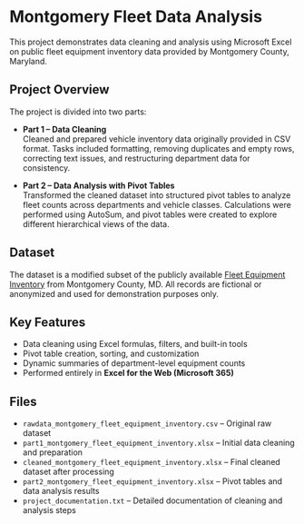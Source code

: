# Montgomery Fleet Data Analysis

This project demonstrates data cleaning and analysis using Microsoft Excel on public fleet equipment inventory data provided by Montgomery County, Maryland.

## Project Overview

The project is divided into two parts:

- **Part 1 – Data Cleaning**  
  Cleaned and prepared vehicle inventory data originally provided in CSV format. Tasks included formatting, removing duplicates and empty rows, correcting text issues, and restructuring department data for consistency.

- **Part 2 – Data Analysis with Pivot Tables**  
  Transformed the cleaned dataset into structured pivot tables to analyze fleet counts across departments and vehicle classes. Calculations were performed using AutoSum, and pivot tables were created to explore different hierarchical views of the data.

## Dataset

The dataset is a modified subset of the publicly available [Fleet Equipment Inventory](https://data.montgomerycountymd.gov/Government/Fleet-Equipment-Inventory/93vc-wpdr) from Montgomery County, MD. All records are fictional or anonymized and used for demonstration purposes only.

## Key Features

- Data cleaning using Excel formulas, filters, and built-in tools
- Pivot table creation, sorting, and customization
- Dynamic summaries of department-level equipment counts
- Performed entirely in **Excel for the Web (Microsoft 365)**

## Files

- `rawdata_montgomery_fleet_equipment_inventory.csv` – Original raw dataset  
- `part1_montgomery_fleet_equipment_inventory.xlsx` – Initial data cleaning and preparation  
- `cleaned_montgomery_fleet_equipment_inventory.xlsx` – Final cleaned dataset after processing  
- `part2_montgomery_fleet_equipment_inventory.xlsx` – Pivot tables and data analysis results  
- `project_documentation.txt` – Detailed documentation of cleaning and analysis steps  
